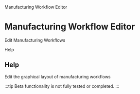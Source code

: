 
Manufacturing Workflow Editor
# Manufacturing Workflow Editor


Edit Manufacturing Workflows

Help
## Help

Edit the graphical layout of manufacturing workflows

:::tip
Beta functionality is not fully tested or completed.
:::